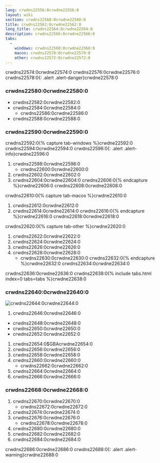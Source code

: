 ```yaml
---
lang: crwdns22556:0crwdne22556:0
layout: wiki
section: crwdns22560:0crwdne22560:0
title: crwdns22562:0crwdne22562:0
long_title: crwdns22564:0crwdne22564:0
description: crwdns22566:0crwdne22566:0
tabs:
  - 
    windows: crwdns22568:0crwdne22568:0
    macos: crwdns22570:0crwdne22570:0
    other: crwdns22572:0crwdne22572:0
---
```


crwdns22574:0crwdne22574:0 crwdns22576:0crwdne22576:0
crwdns22578:0{: .alert .alert-danger}crwdne22578:0

### crwdns22580:0crwdne22580:0
- crwdns22582:0crwdne22582:0
- crwdns22584:0crwdne22584:0
   - crwdns22586:0crwdne22586:0
- crwdns22588:0crwdne22588:0

### crwdns22590:0crwdne22590:0
crwdns22592:0{% capture tab-windows %}crwdne22592:0
crwdns22594:0crwdne22594:0
crwdns22596:0{: .alert .alert-info}crwdne22596:0

1. crwdns22598:0crwdne22598:0
   - crwdns22600:0crwdne22600:0
1. crwdns22602:0crwdne22602:0
1. crwdns22604:0crwdne22604:0
crwdns22606:0{% endcapture %}crwdne22606:0
crwdns22608:0crwdne22608:0

crwdns22610:0{% capture tab-macos %}crwdne22610:0
1. crwdns22612:0crwdne22612:0
1. crwdns22614:0crwdne22614:0
crwdns22616:0{% endcapture %}crwdne22616:0
crwdns22618:0crwdne22618:0

crwdns22620:0{% capture tab-other %}crwdne22620:0
1. crwdns22622:0crwdne22622:0
1. crwdns22624:0crwdne22624:0
1. crwdns22626:0crwdne22626:0
1. crwdns22628:0crwdne22628:0
   - crwdns22630:0crwdne22630:0
crwdns22632:0{% endcapture %}crwdne22632:0
crwdns22634:0crwdne22634:0

crwdns22636:0crwdne22636:0
crwdns22638:0{% include tabs.html index=0 tabs=tabs %}crwdne22638:0

### crwdns22640:0crwdne22640:0
![crwdns22644:0crwdne22644:0](crwdns22642:0crwdne22642:0)

1. crwdns22646:0crwdne22646:0
  - crwdns22648:0crwdne22648:0
  - crwdns22650:0crwdne22650:0
  - crwdns22652:0crwdne22652:0
1. crwdns22654:0$GBAcrwdne22654:0
1. crwdns22656:0crwdne22656:0
1. crwdns22658:0crwdne22658:0
1. crwdns22660:0crwdne22660:0
   - crwdns22662:0crwdne22662:0
1. crwdns22664:0crwdne22664:0
1. crwdns22666:0crwdne22666:0

### crwdns22668:0crwdne22668:0
1. crwdns22670:0crwdne22670:0
   - crwdns22672:0crwdne22672:0
1. crwdns22674:0crwdne22674:0
1. crwdns22676:0crwdne22676:0
   - crwdns22678:0crwdne22678:0
1. crwdns22680:0crwdne22680:0
1. crwdns22682:0crwdne22682:0
1. crwdns22684:0crwdne22684:0

crwdns22686:0crwdne22686:0
crwdns22688:0{: .alert .alert-warning}crwdne22688:0
